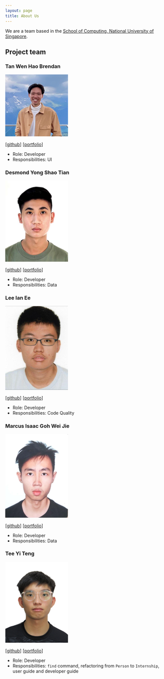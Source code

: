 ```yaml
---
layout: page
title: About Us
---
```


We are a team based in the [School of Computing, National University of Singapore](http://www.comp.nus.edu.sg).

## Project team

### Tan Wen Hao Brendan

<img src="images/nerbnerb.png" width="200px">

[[github](https://github.com/nerbnerb)]
[[portfolio](team/nerbnerb.md)]

* Role: Developer
* Responsibilities: UI

### Desmond Yong Shao Tian

<img src="images/desmondyst.png" width="200px">

[[github](https://github.com/desmondyst)]
[[portfolio](team/desmondyst.md)]

* Role: Developer
* Responsibilities: Data

### Lee Ian Ee

<img src="images/leeianee.png" width="200px">

[[github](https://github.com/leeianee)] [[portfolio](team/leeianee.md)]

* Role: Developer
* Responsibilities: Code Quality

### Marcus Isaac Goh Wei Jie

<img src="images/marcusgwj.png" width="200px">

[[github](https://github.com/Marcusgwj)]
[[portfolio](team/marcusgwj.md)]

* Role: Developer
* Responsibilities: Data

### Tee Yi Teng

<img src="images/puakii.png" width="200px">

[[github](https://github.com/Puakii)]
[[portfolio](team/puakii.md)]

* Role: Developer
* Responsibilities: `find` command, refactoring from `Person` to `Internship`, user guide and developer guide
